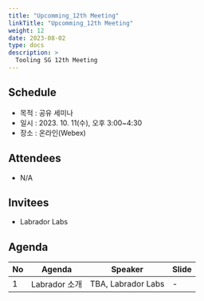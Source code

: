 ```yaml
---
title: "Upcomming_12th Meeting"
linkTitle: "Upcomming_12th Meeting"
weight: 12
date: 2023-08-02
type: docs
description: >
  Tooling SG 12th Meeting
---
```


## Schedule

* 목적 : 공유 세미나
* 일시 : 2023. 10. 11(수), 오후 3:00~4:30
* 장소 : 온라인(Webex)

## Attendees
* N/A

## Invitees
* Labrador Labs

## Agenda
| No | Agenda           | Speaker | Slide |
|----|-----------------|------|------|
| 1  | Labrador 소개 | TBA, Labrador Labs | - |